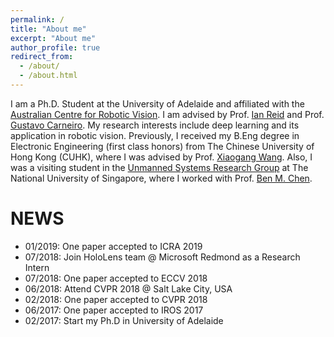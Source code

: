 ```yaml
---
permalink: /
title: "About me"
excerpt: "About me"
author_profile: true
redirect_from: 
  - /about/
  - /about.html
---
```


I am a Ph.D. Student at the University of Adelaide and affiliated with the [Australian Centre for Robotic Vision](https://www.roboticvision.org/). I am advised by Prof. [Ian Reid](https://cs.adelaide.edu.au/~ianr/) and Prof. [Gustavo Carneiro](https://cs.adelaide.edu.au/~carneiro/). My research interests include deep learning and its application in robotic vision. Previously, I received my B.Eng degree in Electronic Engineering (first class honors) from The Chinese University of Hong Kong (CUHK), where I was advised by Prof. [Xiaogang Wang](http://www.ee.cuhk.edu.hk/~xgwang/). Also, I was a visiting student in the [Unmanned Systems Research Group](http://uav.ece.nus.edu.sg/) at The National University of Singapore, where I worked with Prof. [Ben M. Chen](http://uav.ece.nus.edu.sg/~bmchen/).

NEWS
======

* 01/2019: One paper accepted to ICRA 2019
* 07/2018: Join HoloLens team @ Microsoft Redmond as a Research Intern
* 07/2018: One paper accepted to ECCV 2018
* 06/2018: Attend CVPR 2018 @ Salt Lake City, USA
* 02/2018: One paper accepted to CVPR 2018
* 06/2017: One paper accepted to IROS 2017
* 02/2017: Start my Ph.D in University of Adelaide



